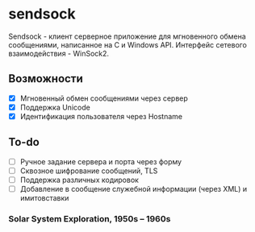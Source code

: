 # sendsock
Sendsock - клиент серверное приложение для мгновенного обмена сообщениями, написанное на C и Windows API. Интерфейс сетевого взаимодействия - WinSock2.

## Возможности 
- [x] Мгновенный обмен сообщениями через сервер
- [x] Поддержка Unicode
- [x] Идентификация пользователя через Hostname

## To-do

- [ ] Ручное задание сервера и порта через форму
- [ ] Сквозное шифрование сообщений, TLS
- [ ] Поддержка различных кодировок 
- [ ] Добавление в сообщение служебной информации (через XML) и имитовставки

### Solar System Exploration, 1950s – 1960s
